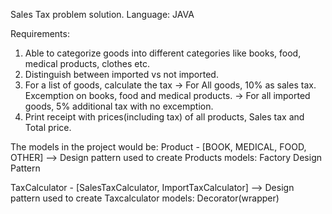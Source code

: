 Sales Tax problem solution.
Language: JAVA

Requirements:
1) Able to categorize goods into different categories like books, food, medical products, clothes etc.
2) Distinguish between imported vs not imported.
3) For a list of goods, calculate the tax
-> For All goods, 10% as sales tax. Excemption on books, food and medical products.
-> For all imported goods, 5% additional tax with no excemption.
4) Print receipt with  prices(including tax) of all products, Sales tax and Total price.


The models in the project would be:
Product - [BOOK, MEDICAL, FOOD, OTHER]
--> Design pattern used to create Products models: Factory Design Pattern

TaxCalculator - [SalesTaxCalculator, ImportTaxCalculator]
--> Design pattern used to create Taxcalculator models: Decorator(wrapper)
